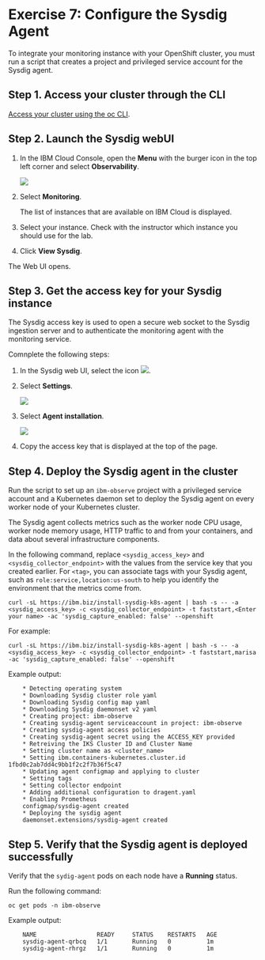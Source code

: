# Exercise 7: Configure the Sysdig Agent

To integrate your monitoring instance with your OpenShift cluster, you must run a script that creates a project and privileged service account for the Sysdig agent.

## Step 1. Access your cluster through the CLI

[Access your cluster using the oc CLI](../getting-started/setup_cli.md#access-the-openShift-web-console).

## Step 2. Launch the Sysdig webUI

1. In the IBM Cloud Console, open the **Menu** with the burger icon in the top left corner and select **Observability**. 

    ![](../assets/menu-observability.png) 

2. Select **Monitoring**. 

    The list of instances that are available on IBM Cloud is displayed.

3. Select your instance. Check with the instructor which instance  you should use for the lab.

4. Click **View Sysdig**.

The Web UI opens.

## Step 3. Get the access key for your Sysdig instance

The Sysdig access key is used to open a secure web socket to the Sysdig ingestion server and to authenticate the monitoring agent with the monitoring service.

Comnplete the following steps:

1. In the Sysdig web UI, select the icon ![](../assets/config.png).

2. Select **Settings**.

    ![](../assets/settings.png)

3. Select **Agent installation**.

    ![](../assets/agent.png)

4. Copy the access key that is displayed at the top of the page.


## Step 4. Deploy the Sysdig agent in the cluster

Run the script to set up an `ibm-observe` project with a privileged service account and a Kubernetes daemon set to deploy the Sysdig agent on every worker node of your Kubernetes cluster.

The Sysdig agent collects metrics such as the worker node CPU usage, worker node memory usage, HTTP traffic to and from your containers, and data about several infrastructure components.

In the following command, replace `<sysdig_access_key>` and `<sysdig_collector_endpoint>` with the values from the service key that you created earlier. For `<tag>`, you can associate tags with your Sysdig agent, such as `role:service,location:us-south` to help you identify the environment that the metrics come from.

```text
curl -sL https://ibm.biz/install-sysdig-k8s-agent | bash -s -- -a <sysdig_access_key> -c <sysdig_collector_endpoint> -t faststart,<Enter your name> -ac 'sysdig_capture_enabled: false' --openshift
```

For example:

```text
curl -sL https://ibm.biz/install-sysdig-k8s-agent | bash -s -- -a <sysdig_access_key> -c <sysdig_collector_endpoint> -t faststart,marisa -ac 'sysdig_capture_enabled: false' --openshift
```

Example output:

```text
    * Detecting operating system
    * Downloading Sysdig cluster role yaml
    * Downloading Sysdig config map yaml
    * Downloading Sysdig daemonset v2 yaml
    * Creating project: ibm-observe
    * Creating sysdig-agent serviceaccount in project: ibm-observe
    * Creating sysdig-agent access policies
    * Creating sysdig-agent secret using the ACCESS_KEY provided
    * Retreiving the IKS Cluster ID and Cluster Name
    * Setting cluster name as <cluster_name>
    * Setting ibm.containers-kubernetes.cluster.id 1fbd0c2ab7dd4c9bb1f2c2f7b36f5c47
    * Updating agent configmap and applying to cluster
    * Setting tags
    * Setting collector endpoint
    * Adding additional configuration to dragent.yaml
    * Enabling Prometheus
    configmap/sysdig-agent created
    * Deploying the sysdig agent
    daemonset.extensions/sysdig-agent created
```

## Step 5. Verify that the Sysdig agent is deployed successfully

Verify that the `sydig-agent` pods on each node have a **Running** status.

Run the following command:

```text
oc get pods -n ibm-observe
```

Example output:

```text
    NAME                 READY     STATUS    RESTARTS   AGE
    sysdig-agent-qrbcq   1/1       Running   0          1m
    sysdig-agent-rhrgz   1/1       Running   0          1m
```


